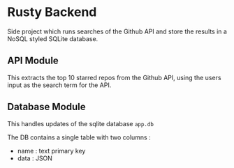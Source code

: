 # Rusty Backend

Side project which runs searches of the Github API and store the results in a NoSQL styled SQLite database.

## API Module

This extracts the top 10 starred repos from the Github API, using the users input as the search term for the API.

## Database Module

This handles updates of the sqlite database `app.db`

The DB contains a single table with two columns :

- name : text primary key
- data : JSON
